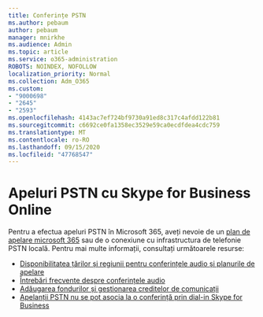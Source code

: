 ```yaml
---
title: Conferințe PSTN
ms.author: pebaum
author: pebaum
manager: mnirkhe
ms.audience: Admin
ms.topic: article
ms.service: o365-administration
ROBOTS: NOINDEX, NOFOLLOW
localization_priority: Normal
ms.collection: Adm_O365
ms.custom:
- "9000698"
- "2645"
- "2593"
ms.openlocfilehash: 4143ac7ef724bf9730a91ed8c317c4afdd122b81
ms.sourcegitcommit: c6692ce0fa1358ec3529e59ca0ecdfdea4cdc759
ms.translationtype: MT
ms.contentlocale: ro-RO
ms.lasthandoff: 09/15/2020
ms.locfileid: "47768547"
---
```

# <a name="pstn-calling-with-skype-for-business-online"></a>Apeluri PSTN cu Skype for Business Online

Pentru a efectua apeluri PSTN în Microsoft 365, aveți nevoie de un [plan de apelare microsoft 365](https://docs.microsoft.com/microsoftteams/what-is-phone-system-in-office-365#more-about-calling-plans) sau de o conexiune cu infrastructura de telefonie PSTN locală. Pentru mai multe informații, consultați următoarele resurse: 

- [Disponibilitatea țărilor și regiunii pentru conferințele audio și planurile de apelare](https://docs.microsoft.com/microsoftteams/country-and-region-availability-for-audio-conferencing-and-calling-plans/country-and-region-availability-for-audio-conferencing-and-calling-plans) 
- [Întrebări frecvente despre conferințele audio](https://docs.microsoft.com/microsoftteams/audio-conferencing-common-questions)
- [Adăugarea fondurilor și gestionarea creditelor de comunicații](https://docs.microsoft.com/microsoftteams/add-funds-and-manage-communications-credits)
- [Apelanții PSTN nu se pot asocia la o conferință prin dial-in Skype for Business](https://docs.microsoft.com/SkypeForBusiness/troubleshoot/online-conferencing/pstn-callers-cant-join-dial-in-call)